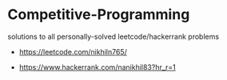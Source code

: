 # Competitive-Programming
solutions to all personally-solved leetcode/hackerrank problems

- https://leetcode.com/nikhiln765/

- https://www.hackerrank.com/nanikhil83?hr_r=1
